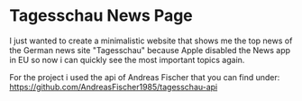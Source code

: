 # Tagesschau News Page

I just wanted to create a minimalistic website that shows me the top news of the German news site "Tagesschau" because Apple disabled the News app in EU so now i can quickly see the most important topics again.

For the project i used the api of Andreas Fischer that you can find under: https://github.com/AndreasFischer1985/tagesschau-api
